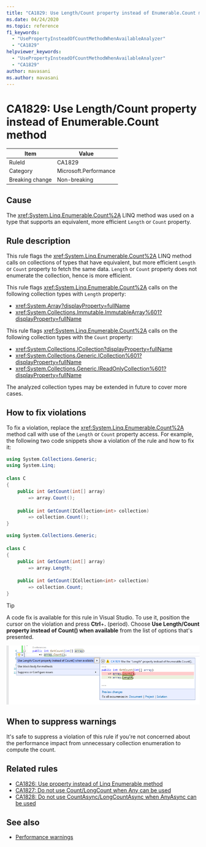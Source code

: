 ```yaml
---
title: "CA1829: Use Length/Count property instead of Enumerable.Count method" (code analysis)
ms.date: 04/24/2020
ms.topic: reference
f1_keywords:
  - "UsePropertyInsteadOfCountMethodWhenAvailableAnalyzer"
  - "CA1829"
helpviewer_keywords:
  - "UsePropertyInsteadOfCountMethodWhenAvailableAnalyzer"
  - "CA1829"
author: mavasani
ms.author: mavasani
---
```

# CA1829: Use Length/Count property instead of Enumerable.Count method

|Item|Value|
|-|-|
|RuleId|CA1829|
|Category|Microsoft.Performance|
|Breaking change|Non-breaking|

## Cause

The <xref:System.Linq.Enumerable.Count%2A> LINQ method was used on a type that supports an equivalent, more efficient `Length` or `Count` property.

## Rule description

This rule flags the <xref:System.Linq.Enumerable.Count%2A> LINQ method calls on collections of types that have equivalent, but more efficient `Length` or `Count` property to fetch the same data. `Length` or `Count` property does not enumerate the collection, hence is more efficient.

This rule flags <xref:System.Linq.Enumerable.Count%2A> calls on the following collection types with `Length` property:

- <xref:System.Array?displayProperty=fullName>
- <xref:System.Collections.Immutable.ImmutableArray%601?displayProperty=fullName>

This rule flags <xref:System.Linq.Enumerable.Count%2A> calls on the following collection types with the `Count` property:

- <xref:System.Collections.ICollection?displayProperty=fullName>
- <xref:System.Collections.Generic.ICollection%601?displayProperty=fullName>
- <xref:System.Collections.Generic.IReadOnlyCollection%601?displayProperty=fullName>

The analyzed collection types may be extended in future to cover more cases.

## How to fix violations

To fix a violation, replace the <xref:System.Linq.Enumerable.Count%2A> method call with use of the `Length` or `Count` property access. For example, the following two code snippets show a violation of the rule and how to fix it:

```csharp
using System.Collections.Generic;
using System.Linq;

class C
{
    public int GetCount(int[] array)
        => array.Count();

    public int GetCount(ICollection<int> collection)
        => collection.Count();
}
```

```csharp
using System.Collections.Generic;

class C
{
    public int GetCount(int[] array)
        => array.Length;

    public int GetCount(ICollection<int> collection)
        => collection.Count;
}
```

> [!TIP]
> A code fix is available for this rule in Visual Studio. To use it, position the cursor on the violation and press **Ctrl**+**.** (period). Choose **Use Length/Count property instead of Count() when available** from the list of options that's presented.
>
> ![Code fix for CA1829 - Use Length/Count property instead of Count() when available](media/ca1829-codefix.png)

## When to suppress warnings

It's safe to suppress a violation of this rule if you're not concerned about the performance impact from unnecessary collection enumeration to compute the count.

## Related rules

- [CA1826: Use property instead of Linq Enumerable method](ca1826.md)
- [CA1827: Do not use Count/LongCount when Any can be used](ca1827.md)
- [CA1828: Do not use CountAsync/LongCountAsync when AnyAsync can be used](ca1828.md)

## See also

- [Performance warnings](../code-quality/performance-warnings.md)
